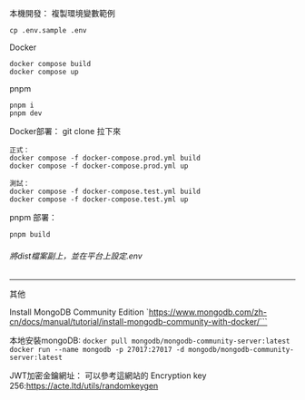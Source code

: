 本機開發：
複製環境變數範例
```
cp .env.sample .env
```
Docker
```
docker compose build
docker compose up
```
pnpm
```
pnpm i
pnpm dev
```

Docker部署：
git clone 拉下來
```
正式：
docker compose -f docker-compose.prod.yml build
docker compose -f docker-compose.prod.yml up

測試：
docker compose -f docker-compose.test.yml build
docker compose -f docker-compose.test.yml up
```
pnpm 部署：
```
pnpm build
```
###### 將dist檔案副上，並在平台上設定.env
------------


其他


Install MongoDB Community Edition
`https://www.mongodb.com/zh-cn/docs/manual/tutorial/install-mongodb-community-with-docker/```

本地安裝mongoDB:
`docker pull mongodb/mongodb-community-server:latest`
`docker run --name mongodb -p 27017:27017 -d mongodb/mongodb-community-server:latest`

JWT加密金鑰網址：
可以參考這網站的 Encryption key 256:https://acte.ltd/utils/randomkeygen